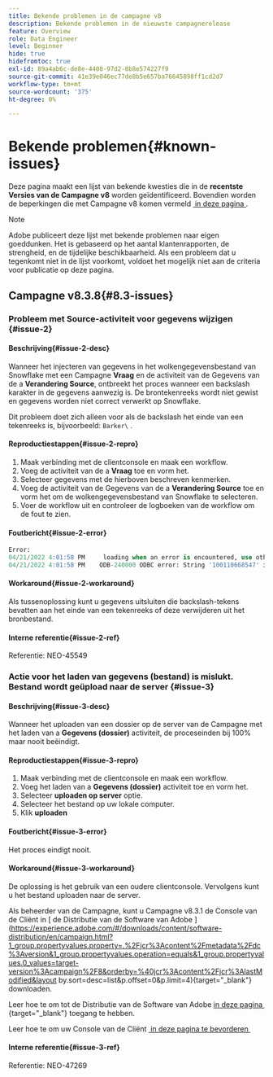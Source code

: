 ```yaml
---
title: Bekende problemen in de campagne v8
description: Bekende problemen in de nieuwste campagnerelease
feature: Overview
role: Data Engineer
level: Beginner
hide: true
hidefromtoc: true
exl-id: 89a4ab6c-de8e-4408-97d2-8b8e574227f9
source-git-commit: 41e39e046ec77de8b5e657ba76645898ff1cd2d7
workflow-type: tm+mt
source-wordcount: '375'
ht-degree: 0%

---
```


# Bekende problemen{#known-issues}

Deze pagina maakt een lijst van bekende kwesties die in de **recentste Versies van de Campagne v8** worden geïdentificeerd. Bovendien worden de beperkingen die met Campagne v8 komen vermeld [&#x200B; in deze pagina &#x200B;](ac-guardrails.md).


>[!NOTE]
>
>Adobe publiceert deze lijst met bekende problemen naar eigen goeddunken. Het is gebaseerd op het aantal klantenrapporten, de strengheid, en de tijdelijke beschikbaarheid. Als een probleem dat u tegenkomt niet in de lijst voorkomt, voldoet het mogelijk niet aan de criteria voor publicatie op deze pagina.

## Campagne v8.3.8{#8.3-issues}

### Probleem met Source-activiteit voor gegevens wijzigen {#issue-2}

#### Beschrijving{#issue-2-desc}

Wanneer het injecteren van gegevens in het wolkengegevensbestand van Snowflake met een Campagne **Vraag** en de activiteit van de Gegevens van de a **Verandering Source**, ontbreekt het proces wanneer een backslash karakter in de gegevens aanwezig is. De brontekenreeks wordt niet gewist en gegevens worden niet correct verwerkt op Snowflake.

Dit probleem doet zich alleen voor als de backslash het einde van een tekenreeks is, bijvoorbeeld: `Barker\` .


#### Reproductiestappen{#issue-2-repro}

1. Maak verbinding met de clientconsole en maak een workflow.
1. Voeg de activiteit van de a **Vraag** toe en vorm het.
1. Selecteer gegevens met de hierboven beschreven kenmerken.
1. Voeg de activiteit van de Gegevens van de a **Verandering Source** toe en vorm het om de wolkengegevensbestand van Snowflake te selecteren.
1. Voer de workflow uit en controleer de logboeken van de workflow om de fout te zien.


#### Foutbericht{#issue-2-error}

```sql
Error:
04/21/2022 4:01:58 PM     loading when an error is encountered, use other values such as 'SKIP_FILE' or 'CONTINUE' for the ON_ERROR option. For more information on loading options, please run 'info loading_data' in a SQL client. SQLState: 22000
04/21/2022 4:01:58 PM    ODB-240000 ODBC error: String '100110668547' is too long and would be truncated   File 'wkf1656797_21_1_3057430574#458516uploadPart0.chunk.gz', line 1, character 0   Row 90058, column "WKF1656797_21_1"["SCARRIER_ROUTE":13]   If you would like to continue
```

#### Workaround{#issue-2-workaround}

Als tussenoplossing kunt u gegevens uitsluiten die backslash-tekens bevatten aan het einde van een tekenreeks of deze verwijderen uit het bronbestand.


#### Interne referentie{#issue-2-ref}

Referentie: NEO-45549


### Actie voor het laden van gegevens (bestand) is mislukt. Bestand wordt geüpload naar de server {#issue-3}

#### Beschrijving{#issue-3-desc}

Wanneer het uploaden van een dossier op de server van de Campagne met het laden van a **Gegevens (dossier)** activiteit, de proceseinden bij 100% maar nooit beëindigt.

#### Reproductiestappen{#issue-3-repro}

1. Maak verbinding met de clientconsole en maak een workflow.
1. Voeg het laden van a **Gegevens (dossier)** activiteit toe en vorm het.
1. Selecteer **uploaden op server** optie.
1. Selecteer het bestand op uw lokale computer.
1. Klik **uploaden**


#### Foutbericht{#issue-3-error}

Het proces eindigt nooit.

#### Workaround{#issue-3-workaround}

De oplossing is het gebruik van een oudere clientconsole. Vervolgens kunt u het bestand uploaden naar de server.

Als beheerder van de Campagne, kunt u Campagne v8.3.1 de Console van de Cliënt in [&#x200B; de Distributie van de Software van Adobe &#x200B;](https://experience.adobe.com/#/downloads/content/software-distribution/en/campaign.html?1_group.propertyvalues.property=.%2Fjcr%3Acontent%2Fmetadata%2Fdc%3Aversion&1_group.propertyvalues.operation=equals&1_group.propertyvalues.0_values=target-version%3Acampaign%2F8&orderby=%40jcr%3Acontent%2Fjcr%3AlastModified&layout by.sort=desc=list&amp;p.offset=0&amp;p.limit=4){target="_blank"} downloaden.

Leer hoe te om tot de Distributie van de Software van Adobe [&#x200B; in deze pagina &#x200B;](https://experienceleague.adobe.com/docs/experience-cloud/software-distribution/home.html?lang=nl-NL){target="_blank"} toegang te hebben.

Leer hoe te om uw Console van de Cliënt [&#x200B; in deze pagina te bevorderen &#x200B;](connect.md)

#### Interne referentie{#issue-3-ref}

Referentie: NEO-47269

